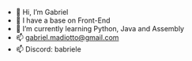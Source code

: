 - 👋 Hi, I’m Gabriel
- 👀 I have a base on Front-End
- 🌱 I’m currently learning Python, Java and Assembly
- 📫 gabriel.madiotto@gmail.com
- 📫 Discord: babriele
<!---
Babriele347/Babriele347 is a ✨ special ✨ repository because its `README.md` (this file) appears on your GitHub profile.
You can click the Preview link to take a look at your changes.
--->

